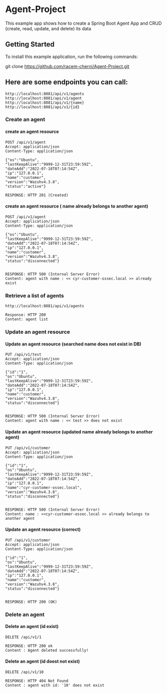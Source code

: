 # Agent-Project
This example app shows how to create a Spring Boot Agent App and CRUD (create, read, update, and delete) its data 

## Getting Started
To install this example application, run the following commands:

git clone https://github.com/racem-cherni/Agent-Project.git 

## Here are some endpoints you can call:

```
http://localhost:8081/api/v1/agents
http://localhost:8081/api/v1/agent
http://localhost:8081/api/v1/{name}
http://localhost:8081/api/v1/{id}
```

### Create an agent

#### create an agent resource

```
POST /api/v1/agent
Accept: application/json
Content-Type: application/json

{"os":"Ubuntu",
"lastKeepAlive":"9999-12-31T23:59:59Z",
"dateAdd":"2022-07-18T07:14:54Z",
"ip":"127.0.0.1",
"name":"customer",
"version":"Wazuhv4.3.8",
"status":"active"}

RESPONSE: HTTP 201 (Created)
```
#### create an agent resource ( name already belongs to another agent)

```
POST /api/v1/agent
Accept: application/json
Content-Type: application/json

{"os":"Ubuntu",
"lastKeepAlive":"9999-12-31T23:59:59Z",
"dateAdd":"2022-07-18T07:14:54Z",
"ip":"127.0.0.1",
"name":"customer",
"version":"Wazuhv4.3.8",
"status":"disconnected"}


RESPONSE: HTTP 500 (Internal Server Error)
Content: agent with name : << cyr-customer-ossec.local >> already exist
```
### Retrieve a  list of agents

```
http://localhost:8081/api/v1/agents

Response: HTTP 200
Content: agent list 
```
### Update an agent resource

#### Update an agent resource (searched name does not exist in DB)

```
PUT /api/v1/test
Accept: application/json
Content-Type: application/json

{"id":"1",
"os":"Ubuntu",
"lastKeepAlive":"9999-12-31T23:59:59Z",
"dateAdd":"2022-07-18T07:14:54Z",
"ip":"127.0.0.1",
"name":"customer",
"version":"Wazuhv4.3.8",
"status":"disconnected"}


RESPONSE: HTTP 500 (Internal Server Error)
Content: agent with name : << test >> does not exist
```
#### Update an agent resource (updated name already belongs to another agent)

```
PUT /api/v1/customer
Accept: application/json
Content-Type: application/json

{"id":"1",
"os":"Ubuntu",
"lastKeepAlive":"9999-12-31T23:59:59Z",
"dateAdd":"2022-07-18T07:14:54Z",
"ip":"127.0.0.1",
"name":"cyr-customer-ossec.local",
"version":"Wazuhv4.3.8",
"status":"disconnected"}


RESPONSE: HTTP 500 (Internal Server Error)
Content: name : <<cyr-customer-ossec.local >> already belongs to another agent
```
#### Update an agent resource (correct)

```
PUT /api/v1/customer
Accept: application/json
Content-Type: application/json

{"id":"1",
"os":"Ubuntu",
"lastKeepAlive":"9999-12-31T23:59:59Z",
"dateAdd":"2022-07-18T07:14:54Z",
"ip":"127.0.0.1",
"name":"customer",
"version":"Wazuhv4.3.8",
"status":"disconnected"}


RESPONSE: HTTP 200 (OK)
```
### Delete an agent
#### Delete an agent (id exist)

```
DELETE /api/v1/1

RESPONSE: HTTP 200 ok
Content : Agent deleted successfully!

```
#### Delete an agent (id doest not exist)

```
DELETE /api/v1/10

RESPONSE: HTTP 404 Not Found
Content : agent with id: '10' does not exist
